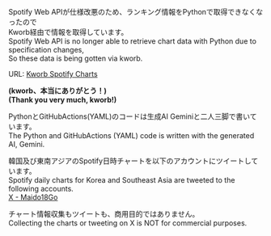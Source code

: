 Spotify Web APIが仕様改悪のため、ランキング情報をPythonで取得できなくなったので  
Kworb経由で情報を取得しています。  
Spotify Web API is no longer able to retrieve chart data with Python due to specification changes,  
So these data is being gotten via kworb.

URL: [Kworb Spotify Charts](https://kworb.net/spotify/)

**(kworb、本当にありがとう！)**  
**(Thank you very much, kworb!)**

PythonとGitHubActions(YAML)のコードは生成AI Geminiと二人三脚で書いています。  
The Python and GitHubActions (YAML) code is written with the generated AI, Gemini.

韓国及び東南アジアのSpotify日時チャートを以下のアカウントにツイートしています。  
Spotify daily charts for Korea and Southeast Asia are tweeted to the following accounts.  
[X - Maido18Go](https://x.com/Maido18go)

チャート情報収集もツイートも、商用目的ではありません。  
Collecting the charts or tweeting on X is NOT for commercial purposes.
